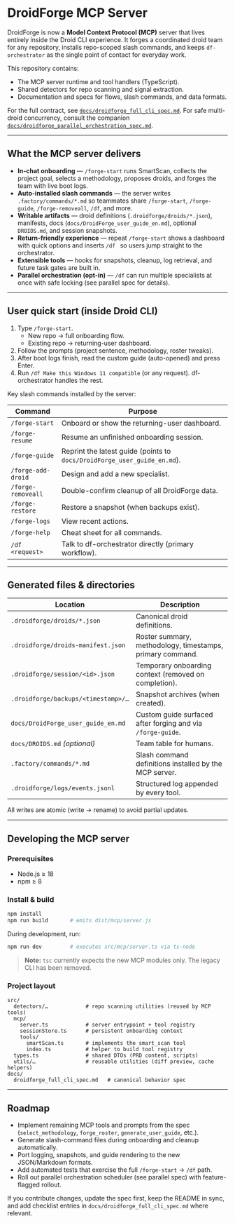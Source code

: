 # DroidForge MCP Server

DroidForge is now a **Model Context Protocol (MCP)** server that lives entirely inside the Droid CLI experience. It forges a coordinated droid team for any repository, installs repo-scoped slash commands, and keeps `df-orchestrator` as the single point of contact for everyday work.

This repository contains:
- The MCP server runtime and tool handlers (TypeScript).
- Shared detectors for repo scanning and signal extraction.
- Documentation and specs for flows, slash commands, and data formats.

For the full contract, see [`docs/droidforge_full_cli_spec.md`](docs/droidforge_full_cli_spec.md). For safe multi-droid concurrency, consult the companion [`docs/droidforge_parallel_orchestration_spec.md`](docs/droidforge_parallel_orchestration_spec.md).

---

## What the MCP server delivers

- **In-chat onboarding** — `/forge-start` runs SmartScan, collects the project goal, selects a methodology, proposes droids, and forges the team with live boot logs.
- **Auto-installed slash commands** — the server writes `.factory/commands/*.md` so teammates share `/forge-start`, `/forge-guide`, `/forge-removeall`, `/df`, and more.
- **Writable artifacts** — droid definitions (`.droidforge/droids/*.json`), manifests, docs (`docs/DroidForge_user_guide_en.md`), optional `DROIDS.md`, and session snapshots.
- **Return-friendly experience** — repeat `/forge-start` shows a dashboard with quick options and inserts `/df ` so users jump straight to the orchestrator.
- **Extensible tools** — hooks for snapshots, cleanup, log retrieval, and future task gates are built in.
- **Parallel orchestration (opt-in)** — `/df` can run multiple specialists at once with safe locking (see parallel spec for details).

---

## User quick start (inside Droid CLI)

1. Type `/forge-start`.  
   - New repo → full onboarding flow.  
   - Existing repo → returning-user dashboard.
2. Follow the prompts (project sentence, methodology, roster tweaks).  
3. After boot logs finish, read the custom guide (auto-opened) and press Enter.  
4. Run `/df Make this Windows 11 compatible` (or any request). df-orchestrator handles the rest.

Key slash commands installed by the server:

| Command | Purpose |
|---------|---------|
| `/forge-start` | Onboard or show the returning-user dashboard. |
| `/forge-resume` | Resume an unfinished onboarding session. |
| `/forge-guide` | Reprint the latest guide (points to `docs/DroidForge_user_guide_en.md`). |
| `/forge-add-droid` | Design and add a new specialist. |
| `/forge-removeall` | Double-confirm cleanup of all DroidForge data. |
| `/forge-restore` | Restore a snapshot (when backups exist). |
| `/forge-logs` | View recent actions. |
| `/forge-help` | Cheat sheet for all commands. |
| `/df <request>` | Talk to df-orchestrator directly (primary workflow). |

---

## Generated files & directories

| Location | Description |
|----------|-------------|
| `.droidforge/droids/*.json` | Canonical droid definitions. |
| `.droidforge/droids-manifest.json` | Roster summary, methodology, timestamps, primary command. |
| `.droidforge/session/<id>.json` | Temporary onboarding context (removed on completion). |
| `.droidforge/backups/<timestamp>/…` | Snapshot archives (when created). |
| `docs/DroidForge_user_guide_en.md` | Custom guide surfaced after forging and via `/forge-guide`. |
| `docs/DROIDS.md` *(optional)* | Team table for humans. |
| `.factory/commands/*.md` | Slash command definitions installed by the MCP server. |
| `.droidforge/logs/events.jsonl` | Structured log appended by every tool. |

All writes are atomic (write → rename) to avoid partial updates.

---

## Developing the MCP server

### Prerequisites
- Node.js ≥ 18
- npm ≥ 8

### Install & build
```bash
npm install
npm run build       # emits dist/mcp/server.js
```

During development, run:
```bash
npm run dev         # executes src/mcp/server.ts via ts-node
```

> **Note:** `tsc` currently expects the new MCP modules only. The legacy CLI has been removed.

### Project layout
```
src/
  detectors/…            # repo scanning utilities (reused by MCP tools)
  mcp/
    server.ts            # server entrypoint + tool registry
    sessionStore.ts      # persistent onboarding context
    tools/
      smartScan.ts       # implements the smart_scan tool
      index.ts           # helper to build tool registry
  types.ts               # shared DTOs (PRD content, scripts)
  utils/…                # reusable utilities (diff preview, cache helpers)
docs/
  droidforge_full_cli_spec.md   # canonical behavior spec
```

---

## Roadmap

- Implement remaining MCP tools and prompts from the spec (`select_methodology`, `forge_roster`, `generate_user_guide`, etc.).
- Generate slash-command files during onboarding and cleanup automatically.
- Port logging, snapshots, and guide rendering to the new JSON/Markdown formats.
- Add automated tests that exercise the full `/forge-start` → `/df` path.
- Roll out parallel orchestration scheduler (see parallel spec) with feature-flagged rollout.

If you contribute changes, update the spec first, keep the README in sync, and add checklist entries in `docs/droidforge_full_cli_spec.md` where relevant.
